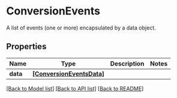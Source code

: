 # ConversionEvents

A list of events (one or more) encapsulated by a data object.

## Properties
Name | Type | Description | Notes
------------ | ------------- | ------------- | -------------
**data** | [**[ConversionEventsData]**](ConversionEventsData.md) |  | 

[[Back to Model list]](../README.md#documentation-for-models) [[Back to API list]](../README.md#documentation-for-api-endpoints) [[Back to README]](../README.md)


